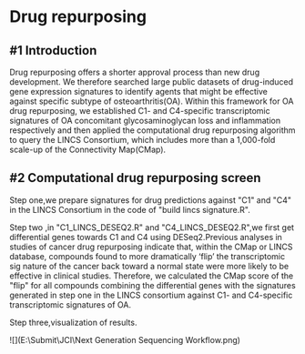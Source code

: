 #  Drug repurposing

## #1 Introduction

 Drug repurposing offers a shorter approval process than new drug development. We therefore searched large public datasets of drug-induced gene expression signatures to identify agents that might be effective against specific subtype of osteoarthritis(OA). Within this framework for OA drug  repurposing, we established  C1- and C4-specific transcriptomic signatures of OA concomitant glycosaminoglycan loss and inflammation respectively and then applied the computational drug repurposing algorithm to query the LINCS Consortium,  which includes more than a 1,000-fold scale-up of the Connectivity Map(CMap). 

## #2 Computational drug repurposing screen

Step one,we prepare signatures for drug predictions against "C1" and "C4" in the LINCS Consortium in the code of "build lincs signature.R".

Step two ,in "C1_LINCS_DESEQ2.R" and "C4_LINCS_DESEQ2.R",we first get differential genes towards C1 and C4 using DESeq2.Previous analyses in studies of  cancer drug repurposing indicate that, within the CMap or LINCS database,  compounds found to more dramatically ‘flip’ the transcriptomic sig nature of the cancer back toward a normal state were more likely to  be effective in clinical studies.  Therefore, we calculated the CMap score of the "flip" for all compounds combining the differential genes with the signatures generated in step one in the LINCS consortium against C1- and C4-specific transcriptomic signatures of OA. 

Step three,visualization of results.

![](E:\Submit\JCI\Next Generation Sequencing Workflow.png)

